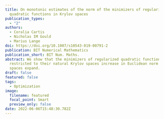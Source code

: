 ```yaml
---
title: On monotonic estimates of the norm of the minimizers of regularized
  quadratic functions in Krylov spaces
publication_types:
  - "2"
authors:
  - Coralia Cartis
  - Nicholas IM Gould
  - Marius Lange
doi: https://doi.org/10.1007/s10543-019-00791-2
publication: BIT Numerical Mathematics
publication_short: BIT Num. Maths.
abstract: We show that the minimizers of regularized quadratic functions
  restricted to their natural Krylov spaces increase in Euclidean norm as the
  spaces expand.
draft: false
featured: false
tags:
  - Optimization
image:
  filename: featured
  focal_point: Smart
  preview_only: false
date: 2022-06-06T15:48:30.782Z
---
```

